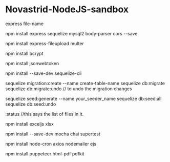 # Novastrid-NodeJS-sandbox


express file-name

npm install express sequelize mysql2 body-parser cors --save

npm install express-fileupload multer

npm install bcrypt

npm install jsonwebtoken

npm install --save-dev sequelize-cli

sequelize migration:create --name create-table-name
sequelize db:migrate
sequelize db:migrate:undo   // to undo the migration changes


sequelize seed:generate --name your_seeder_name
sequelize db:seed:all
sequelize db:seed:undo

:status    //this says the list of files in it.

npm install exceljs xlsx

npm install --save-dev mocha chai supertest

npm install node-cron axios nodemailer ejs

npm install puppeteer html-pdf pdfkit
